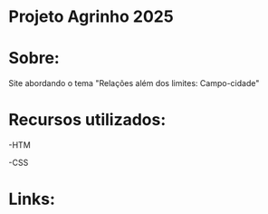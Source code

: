 # Projeto Agrinho 2025
# Sobre: 
Site abordando o tema "Relações além dos limites: Campo-cidade"

# Recursos utilizados:
-HTM

-CSS

# Links: